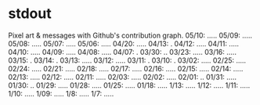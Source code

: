 # stdout
Pixel art &amp; messages with Github's contribution graph.
05/10: .....
05/09: .....
05/08: .....
05/07: .....
05/06: .....
04/20: .....
04/13: .
04/12: .....
04/11: .....
04/10: .....
04/09: .....
04/08: .....
04/07: .
03/30: ..
03/23: .....
03/16: .....
03/15: .
03/14: .
03/13: .....
03/12: .....
03/11: .
03/10: .
03/02: .....
02/25: .....
02/24: .....
02/21: .....
02/18: .....
02/17: .....
02/16: .....
02/15: .....
02/14: .....
02/13: .....
02/12: .....
02/11: .....
02/03: .....
02/02: .....
02/01: ..
01/31: .....
01/30: ..
01/29: .....
01/28: .....
01/25: .....
01/18: .....
1/13: .....
1/12: .....
1/11: .....
1/10: .....
1/09: .....
1/8: .....
1/7: .....

